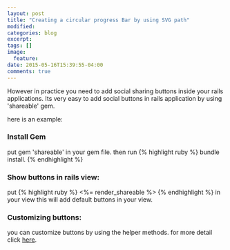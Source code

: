 ```yaml
---
layout: post
title: "Creating a circular progress Bar by using SVG path"
modified:
categories: blog
excerpt:
tags: []
image:
  feature:
date: 2015-05-16T15:39:55-04:00
comments: true
---
```

However in practice you need to add social sharing buttons inside your rails applications. Its very easy to add social buttons in rails application by using 'shareable' gem.

here is an example:

### Install Gem

put gem  'shareable' in your gem file.
then run 
{% highlight ruby %}
bundle install.
{% endhighlight %}

### Show buttons in rails view:

put {% highlight ruby %} <%= render_shareable %> {% endhighlight %} in your view
this will add default buttons in your view.

### Customizing buttons:

you can customize buttons by using the helper methods.
for more detail click [here](https://github.com/hermango/shareable).

